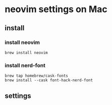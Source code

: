 # neovim settings on Mac
## install
### install neovim
  ```shell
  brew install neovim
  ```
### install nerd-font
  ```shell
  brew tap homebrew/cask-fonts
  brew install --cask font-hack-nerd-font
  ```
## settings

